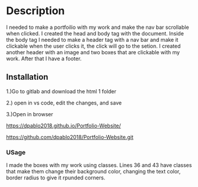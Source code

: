 # Description
I needed to make a portfoilio with my work and make the nav bar scrollable when clicked. I created the head and body tag with the document. Inside the body tag I needed to make a header tag with a nav bar and make it clickable when the user clicks it, the click will go to the setion. I created another header with an image and two boxes that are clickable with my work. After that I have a footer.


## Installation

1.)Go to gitlab and download the html 1 folder

2.) open in vs code, edit the changes, and save

3.)Open in browser


https://dpablo2018.github.io/Portfolio-Website/  

https://github.com/dpablo2018/Portfolio-Website.git

### USage

I made the boxes with my work using classes. Lines 36 and 43 have classes that make them change their background color, changing the text color, border radius to give it rpunded corners. 



